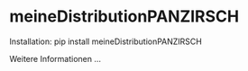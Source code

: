# meineDistributionPANZIRSCH

Installation:
pip install meineDistributionPANZIRSCH

Weitere Informationen ...
